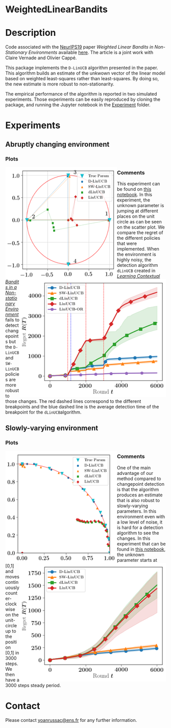 # WeightedLinearBandits

# Description

Code associated with the [NeurIPS19](https://nips.cc) paper *Weighted Linear Bandits in Non-Stationary Environments* available [here](https://arxiv.org/abs/1909.09146). The article is a joint work with Claire Vernade and Olivier Cappé.

This package implements the `D-LinUCB` algorithm presented in the paper. This algorithm builds an estimate of the unkwown vector of the linear model based on weighted least-squares rather than least-squares. By doing so, the new estimate is more robust to non-stationarity.

The empirical performance of the algorithm is reported in two simulated experiments. Those experiments can be easily reproduced by cloning the package, and running the Jupyter notebook in the [Experiment](Experiments/) folder.

# Experiments

## Abruptly changing environment

### Plots
<img align="left"  width="350" height="350" src="fig/scatter_abrupt.png">
<img align="right" width="460" height="370" src="fig/regret_abrupt.png">

### Comments
This experiment can be found on [this notebook](Experiments/exp_ABRUPT_ENV_NEW.ipynb). In this experiment, the unknown parameter is jumping at different places on the unit circle as can be seen on the scatter plot. We compare the regret of the different policies that were implemented. When the environment is highly noisy, the detection algorithm `dLinUCB` created in [*Learning Contextual Bandits in a Non-stationary Environment*](https://arxiv.org/abs/1805.09365) fails to detect changepoints but the `D-LinUCB`and `SW-LinUCB` policies are more robust to those changes. The red dashed lines correspond to the different breakpoints and the blue dashed line is the average detection time of the breakpoint for the `dLinUCB`algorithm.

## Slowly-varying environment
### Plots

<img align="left"  width="350" height="350" src="fig/scatter_smooth.png">
<img align="right" width="460" height="370" src="fig/regret_smooth.png">

### Comments
One of the main advantage of our method compared to changepoint detection is that the algorithm produces an estimate that is also robust to slowly-varying parameters. In this environment even with a low level of noise, it is hard for a detection algorithm to see the changes. In this experiment that can be found in [this notebook](Experiments/exp_SMOOTH_ENV_NEW.ipynb), the unknown parameter starts at [0,1] and moves continuously counter-clockwise on the unit-circle up to the position [0,1] in 3000 steps. We then have a 3000 steps steady period.

# Contact

Please contact yoanrussac@ens.fr for any further information.
